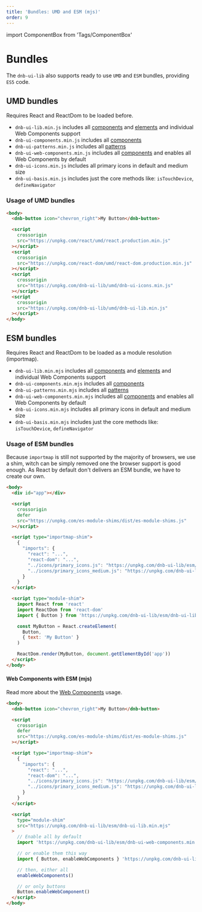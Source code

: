 ```yaml
---
title: 'Bundles: UMD and ESM (mjs)'
order: 9
---
```


import ComponentBox from 'Tags/ComponentBox'

# Bundles

The `dnb-ui-lib` also supports ready to use `UMD` and `ESM` bundles, providing `ES5` code.

## UMD bundles

Requires React and ReactDom to be loaded before.

- `dnb-ui-lib.min.js` includes all [components](/uilib/components) and [elements](/uilib/elements) and individual Web Components support
- `dnb-ui-components.min.js` includes all [components](/uilib/components)
- `dnb-ui-patterns.min.js` includes all [patterns](/uilib/patterns)
- `dnb-ui-web-components.min.js` includes all [components](/uilib/components) and enables all Web Components by default
- `dnb-ui-icons.min.js` includes all primary icons in default and medium size
- `dnb-ui-basis.min.js` includes just the core methods like: `isTouchDevice`, `defineNavigator`

### Usage of UMD bundles

```html
<body>
  <dnb-button icon="chevron_right">My Button</dnb-button>

  <script
    crossorigin
    src="https://unpkg.com/react/umd/react.production.min.js"
  ></script>
  <script
    crossorigin
    src="https://unpkg.com/react-dom/umd/react-dom.production.min.js"
  ></script>
  <script
    crossorigin
    src="https://unpkg.com/dnb-ui-lib/umd/dnb-ui-icons.min.js"
  ></script>
  <script
    crossorigin
    src="https://unpkg.com/dnb-ui-lib/umd/dnb-ui-lib.min.js"
  ></script>
</body>
```

## ESM bundles

Requires React and ReactDom to be loaded as a module resolution (importmap).

- `dnb-ui-lib.min.mjs` includes all [components](/uilib/components) and [elements](/uilib/elements) and individual Web Components support
- `dnb-ui-components.min.mjs` includes all [components](/uilib/components)
- `dnb-ui-patterns.min.mjs` includes all [patterns](/uilib/patterns)
- `dnb-ui-web-components.min.mjs` includes all [components](/uilib/components) and enables all Web Components by default
- `dnb-ui-icons.min.mjs` includes all primary icons in default and medium size
- `dnb-ui-basis.min.mjs` includes just the core methods like: `isTouchDevice`, `defineNavigator`

### Usage of ESM bundles

Because `importmap` is still not supported by the majority of browsers, we use a shim, witch can be simply removed one the browser support is good enough.
As React by default don't delivers an ESM bundle, we have to create our own.

```html
<body>
  <div id="app"></div>

  <script
    crossorigin
    defer
    src="https://unpkg.com/es-module-shims/dist/es-module-shims.js"
  ></script>

  <script type="importmap-shim">
    {
      "imports": {
        "react": "...",
        "react-dom": "...",
        "../icons/primary_icons.js": "https://unpkg.com/dnb-ui-lib/esm/dnb-ui-icons.min.mjs",
        "../icons/primary_icons_medium.js": "https://unpkg.com/dnb-ui-lib/esm/dnb-ui-icons.min.mjs"
      }
    }
  </script>

  <script type="module-shim">
    import React from 'react'
    import ReactDom from 'react-dom'
    import { Button } from 'https://unpkg.com/dnb-ui-lib/esm/dnb-ui-lib.min.mjs'

    const MyButton = React.createElement(
      Button,
      { text: 'My Button' }
    )

    ReactDom.render(MyButton, document.getElementById('app'))
  </script>
</body>
```

#### Web Components with ESM (mjs)

Read more about the [Web Components](/uilib/usage/first-steps/web-components) usage.

```html
<body>
  <dnb-button icon="chevron_right">My Button</dnb-button>

  <script
    crossorigin
    defer
    src="https://unpkg.com/es-module-shims/dist/es-module-shims.js"
  ></script>

  <script type="importmap-shim">
    {
      "imports": {
        "react": "...",
        "react-dom": "...",
        "../icons/primary_icons.js": "https://unpkg.com/dnb-ui-lib/esm/dnb-ui-icons.min.mjs",
        "../icons/primary_icons_medium.js": "https://unpkg.com/dnb-ui-lib/esm/dnb-ui-icons.min.mjs"
      }
    }
  </script>

  <script
    type="module-shim"
    src="https://unpkg.com/dnb-ui-lib/esm/dnb-ui-lib.min.mjs"
  >
    // Enable all by default
    import 'https://unpkg.com/dnb-ui-lib/esm/dnb-ui-web-components.min.mjs'

    // or enable them this way
    import { Button, enableWebComponents } 'https://unpkg.com/dnb-ui-lib/esm/dnb-ui-lib.min.mjs'

    // then, either all
    enableWebComponents()

    // or only buttons
    Button.enableWebComponent()
  </script>
</body>
```
